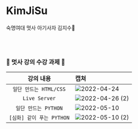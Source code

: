 # KimJiSu
숙명여대 멋사 아기사자 김지수🦁

<br><br>
### 🦁 멋사 강의 수강 과제 🦁

| 강의 내용 | 캡쳐 | 
|:------:|:------|
|`일단 만드는 HTML/CSS`| ![2022-04-24](https://user-images.githubusercontent.com/86948824/164976434-b8b620e5-5dcb-4236-ae6d-fd1f80450767.png)
|`Live Server`| ![2022-04-26 (2)](https://user-images.githubusercontent.com/86948824/165262687-66817dd3-a110-4d68-9e59-f4f431482605.png)
|`일단 만드는 PYTHON`| ![2022-05-10](https://user-images.githubusercontent.com/86948824/167659180-85b4badc-42d2-4b42-91f8-1d898143da30.png)
|`[심화] 같이 푸는 PYTHON`| ![2022-05-10 (2)](https://user-images.githubusercontent.com/86948824/167659301-d167bb34-a9a6-48f8-9dfd-31aa270f552a.png)
